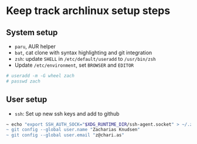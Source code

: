 # Keep track archlinux setup steps

## System setup

- `paru`, AUR helper
- `bat`, cat clone with syntax highlighting and git integration
- `zsh`: update `SHELL` in `/etc/default/useradd` to `/usr/bin/zsh`
- Update `/etc/environment`, set `BROWSER` and `EDITOR`


```sh
# useradd -m -G wheel zach
# passwd zach
```

## User setup

- `ssh`: Set up new ssh keys and add to github

```sh
~ echo "export SSH_AUTH_SOCK="$XDG_RUNTIME_DIR/ssh-agent.socket" > ~/.zprofile
~ git config --global user.name "Zacharias Knudsen" 
~ git config --global user.email "z@chari.as"
```
